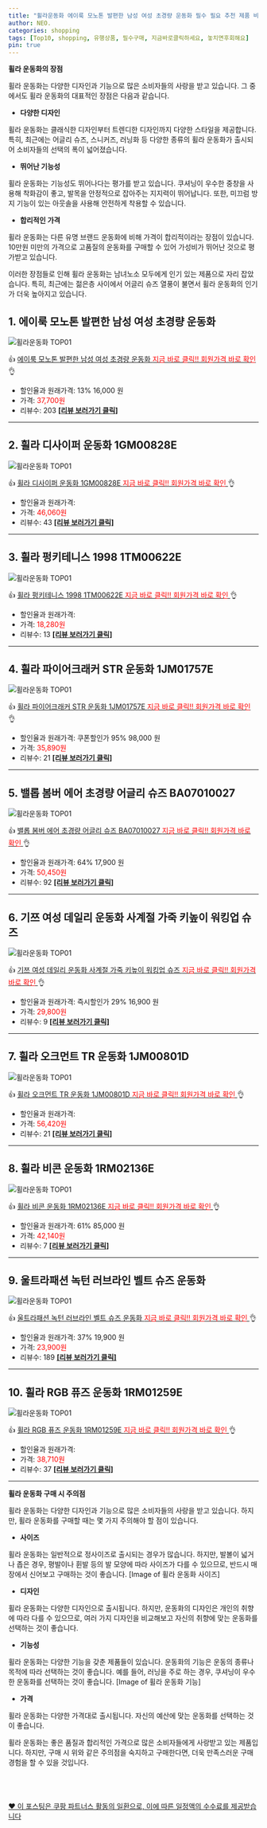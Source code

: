 ```yaml
---
title: "휠라운동화 에이룩 모노톤 발편한 남성 여성 초경량 운동화 필수 필요 추천 제품 비교 최저 가격 비교 장점 구매 후기 구매평"
author: NEO.
categories: shopping
tags: [Top10, shopping, 유행상품, 필수구매, 지금바로클릭하세요, 놓치면후회해요]
pin: true
---
```

**휠라 운동화의 장점**

휠라 운동화는 다양한 디자인과 기능으로 많은 소비자들의 사랑을 받고 있습니다. 그 중에서도 휠라 운동화의 대표적인 장점은 다음과 같습니다.

* **다양한 디자인**

휠라 운동화는 클래식한 디자인부터 트렌디한 디자인까지 다양한 스타일을 제공합니다. 특히, 최근에는 어글리 슈즈, 스니커즈, 러닝화 등 다양한 종류의 휠라 운동화가 출시되어 소비자들의 선택의 폭이 넓어졌습니다.

* **뛰어난 기능성**

휠라 운동화는 기능성도 뛰어나다는 평가를 받고 있습니다. 쿠셔닝이 우수한 중창을 사용해 착화감이 좋고, 발목을 안정적으로 잡아주는 지지력이 뛰어납니다. 또한, 미끄럼 방지 기능이 있는 아웃솔을 사용해 안전하게 착용할 수 있습니다.

* **합리적인 가격**

휠라 운동화는 다른 유명 브랜드 운동화에 비해 가격이 합리적이라는 장점이 있습니다. 10만원 미만의 가격으로 고품질의 운동화를 구매할 수 있어 가성비가 뛰어난 것으로 평가받고 있습니다.

이러한 장점들로 인해 휠라 운동화는 남녀노소 모두에게 인기 있는 제품으로 자리 잡았습니다. 특히, 최근에는 젊은층 사이에서 어글리 슈즈 열풍이 불면서 휠라 운동화의 인기가 더욱 높아지고 있습니다.

   

## 1. 에이룩 모노톤 발편한 남성 여성 초경량 운동화

![휠라운동화 TOP01](https://thumbnail6.coupangcdn.com/thumbnails/remote/490x490ex/image/retail/images/7182952298611202-f4368f0f-ee04-4265-9340-f2da70d28be6.jpg)


👍 [에이룩 모노톤 발편한 남성 여성 초경량 운동화 <font color=red> 지금 바로 클릭!! 회원가격 바로 확인 </font> ](https://link.coupang.com/re/AFFSDP?lptag=AF3617701&subid=GithubCoopas&pageKey=6654450152&traceid=V0-153&itemId=15257547371&vendorItemId=82478188132) 👌 


- 할인율과 원래가격: 13%  16,000   원
- 가격: <span style='color:red'>37,700원</span>
- 리뷰수: 203  [**[리뷰 보러가기 클릭]**](https://link.coupang.com/re/AFFSDP?lptag=AF3617701&subid=GithubCoopas&pageKey=6654450152&traceid=V0-153&itemId=15257547371&vendorItemId=82478188132)

---


   

## 2. 휠라 디사이퍼 운동화 1GM00828E

![휠라운동화 TOP01](https://thumbnail8.coupangcdn.com/thumbnails/remote/490x490ex/image/retail/images/1666146087157842-996b005b-11fb-4203-b7f9-188853fee0dc.jpg)


👍 [휠라 디사이퍼 운동화 1GM00828E <font color=red> 지금 바로 클릭!! 회원가격 바로 확인 </font> ](https://link.coupang.com/re/AFFSDP?lptag=AF3617701&subid=GithubCoopas&pageKey=6329223903&traceid=V0-153&itemId=13251691085&vendorItemId=80509557736) 👌 


- 할인율과 원래가격: 
- 가격: <span style='color:red'>46,060원</span>
- 리뷰수: 43  [**[리뷰 보러가기 클릭]**](https://link.coupang.com/re/AFFSDP?lptag=AF3617701&subid=GithubCoopas&pageKey=6329223903&traceid=V0-153&itemId=13251691085&vendorItemId=80509557736)

---


   

## 3. 휠라 펑키테니스 1998 1TM00622E

![휠라운동화 TOP01](https://thumbnail6.coupangcdn.com/thumbnails/remote/490x490ex/image/rs_quotation_api/pro4nxti/81bc62bb532b4e2da8c77590dcc1d23f.jpg)


👍 [휠라 펑키테니스 1998 1TM00622E <font color=red> 지금 바로 클릭!! 회원가격 바로 확인 </font> ](https://link.coupang.com/re/AFFSDP?lptag=AF3617701&subid=GithubCoopas&pageKey=6331037089&traceid=V0-153&itemId=13065433162&vendorItemId=80327982052) 👌 


- 할인율과 원래가격: 
- 가격: <span style='color:red'>18,280원</span>
- 리뷰수: 13  [**[리뷰 보러가기 클릭]**](https://link.coupang.com/re/AFFSDP?lptag=AF3617701&subid=GithubCoopas&pageKey=6331037089&traceid=V0-153&itemId=13065433162&vendorItemId=80327982052)

---


   

## 4. 휠라 파이어크래커 STR 운동화 1JM01757E

![휠라운동화 TOP01](https://thumbnail7.coupangcdn.com/thumbnails/remote/490x490ex/image/retail/images/2805956329878271-c8b1bf89-ab4b-4aca-a2fa-88042a923ccf.jpg)


👍 [휠라 파이어크래커 STR 운동화 1JM01757E <font color=red> 지금 바로 클릭!! 회원가격 바로 확인 </font> ](https://link.coupang.com/re/AFFSDP?lptag=AF3617701&subid=GithubCoopas&pageKey=6427583265&traceid=V0-153&itemId=13856600859&vendorItemId=81106598396) 👌 


- 할인율과 원래가격: 쿠폰할인가 95%  98,000   원
- 가격: <span style='color:red'>35,890원</span>
- 리뷰수: 21  [**[리뷰 보러가기 클릭]**](https://link.coupang.com/re/AFFSDP?lptag=AF3617701&subid=GithubCoopas&pageKey=6427583265&traceid=V0-153&itemId=13856600859&vendorItemId=81106598396)

---


   

## 5. 밸롭 봄버 에어 초경량 어글리 슈즈 BA07010027

![휠라운동화 TOP01](https://thumbnail8.coupangcdn.com/thumbnails/remote/490x490ex/image/retail/images/1740803211770172-171bd7e1-105c-4011-ae9a-19fc5e88be68.jpg)


👍 [밸롭 봄버 에어 초경량 어글리 슈즈 BA07010027 <font color=red> 지금 바로 클릭!! 회원가격 바로 확인 </font> ](https://link.coupang.com/re/AFFSDP?lptag=AF3617701&subid=GithubCoopas&pageKey=1987806335&traceid=V0-153&itemId=3382110567&vendorItemId=71368762823) 👌 


- 할인율과 원래가격: 64%  17,900   원
- 가격: <span style='color:red'>50,450원</span>
- 리뷰수: 92  [**[리뷰 보러가기 클릭]**](https://link.coupang.com/re/AFFSDP?lptag=AF3617701&subid=GithubCoopas&pageKey=1987806335&traceid=V0-153&itemId=3382110567&vendorItemId=71368762823)

---


   

## 6. 기쯔 여성 데일리 운동화 사계절 가죽 키높이 워킹업 슈즈

![휠라운동화 TOP01](https://thumbnail10.coupangcdn.com/thumbnails/remote/490x490ex/image/vendor_inventory/80b9/ba35601776a938cb98e11d169bad868f49e5ca73ade4035cafd31a8210ef.jpg)


👍 [기쯔 여성 데일리 운동화 사계절 가죽 키높이 워킹업 슈즈 <font color=red> 지금 바로 클릭!! 회원가격 바로 확인 </font> ](https://link.coupang.com/re/AFFSDP?lptag=AF3617701&subid=GithubCoopas&pageKey=7557799707&traceid=V0-153&itemId=19904921341&vendorItemId=87004952697) 👌 


- 할인율과 원래가격: 즉시할인가 29%  16,900   원
- 가격: <span style='color:red'>29,800원</span>
- 리뷰수: 9  [**[리뷰 보러가기 클릭]**](https://link.coupang.com/re/AFFSDP?lptag=AF3617701&subid=GithubCoopas&pageKey=7557799707&traceid=V0-153&itemId=19904921341&vendorItemId=87004952697)

---


   

## 7. 휠라 오크먼트 TR 운동화 1JM00801D

![휠라운동화 TOP01](https://thumbnail7.coupangcdn.com/thumbnails/remote/490x490ex/image/retail/images/2812499353722484-3172662b-4199-44fe-b38d-8e38efda975a.JPG)


👍 [휠라 오크먼트 TR 운동화 1JM00801D <font color=red> 지금 바로 클릭!! 회원가격 바로 확인 </font> ](https://link.coupang.com/re/AFFSDP?lptag=AF3617701&subid=GithubCoopas&pageKey=1343373066&traceid=V0-153&itemId=13235783372&vendorItemId=80493846541) 👌 


- 할인율과 원래가격: 
- 가격: <span style='color:red'>56,420원</span>
- 리뷰수: 21  [**[리뷰 보러가기 클릭]**](https://link.coupang.com/re/AFFSDP?lptag=AF3617701&subid=GithubCoopas&pageKey=1343373066&traceid=V0-153&itemId=13235783372&vendorItemId=80493846541)

---


   

## 8. 휠라 비콘 운동화 1RM02136E

![휠라운동화 TOP01](https://thumbnail10.coupangcdn.com/thumbnails/remote/490x490ex/image/retail/images/2804418318371371-2ef7409b-e6e1-4311-8191-9f90dc063380.jpg)


👍 [휠라 비콘 운동화 1RM02136E <font color=red> 지금 바로 클릭!! 회원가격 바로 확인 </font> ](https://link.coupang.com/re/AFFSDP?lptag=AF3617701&subid=GithubCoopas&pageKey=6427582527&traceid=V0-153&itemId=13856597381&vendorItemId=81106594662) 👌 


- 할인율과 원래가격: 61%  85,000   원
- 가격: <span style='color:red'>42,140원</span>
- 리뷰수: 7  [**[리뷰 보러가기 클릭]**](https://link.coupang.com/re/AFFSDP?lptag=AF3617701&subid=GithubCoopas&pageKey=6427582527&traceid=V0-153&itemId=13856597381&vendorItemId=81106594662)

---


   

## 9. 울트라패션 녹턴 러브라인 벨트 슈즈 운동화

![휠라운동화 TOP01](https://thumbnail7.coupangcdn.com/thumbnails/remote/490x490ex/image/rs_quotation_api/cqy7faog/42580e9346094346b686cec231f564b3.jpg)


👍 [울트라패션 녹턴 러브라인 벨트 슈즈 운동화 <font color=red> 지금 바로 클릭!! 회원가격 바로 확인 </font> ](https://link.coupang.com/re/AFFSDP?lptag=AF3617701&subid=GithubCoopas&pageKey=6123837862&traceid=V0-153&itemId=11627017540&vendorItemId=78901636243) 👌 


- 할인율과 원래가격: 37%  19,900   원
- 가격: <span style='color:red'>23,900원</span>
- 리뷰수: 189  [**[리뷰 보러가기 클릭]**](https://link.coupang.com/re/AFFSDP?lptag=AF3617701&subid=GithubCoopas&pageKey=6123837862&traceid=V0-153&itemId=11627017540&vendorItemId=78901636243)

---


   

## 10. 휠라 RGB 퓨즈 운동화 1RM01259E

![휠라운동화 TOP01](https://thumbnail9.coupangcdn.com/thumbnails/remote/490x490ex/image/rs_quotation_api/czkiwvhi/33193feed28e474886df9a8fd6d9bf14.jpg)


👍 [휠라 RGB 퓨즈 운동화 1RM01259E <font color=red> 지금 바로 클릭!! 회원가격 바로 확인 </font> ](https://link.coupang.com/re/AFFSDP?lptag=AF3617701&subid=GithubCoopas&pageKey=6329093451&traceid=V0-153&itemId=13238876719&vendorItemId=80496914704) 👌 


- 할인율과 원래가격: 
- 가격: <span style='color:red'>38,710원</span>
- 리뷰수: 37  [**[리뷰 보러가기 클릭]**](https://link.coupang.com/re/AFFSDP?lptag=AF3617701&subid=GithubCoopas&pageKey=6329093451&traceid=V0-153&itemId=13238876719&vendorItemId=80496914704)

---
**휠라 운동화 구매 시 주의점**

휠라 운동화는 다양한 디자인과 기능으로 많은 소비자들의 사랑을 받고 있습니다. 하지만, 휠라 운동화를 구매할 때는 몇 가지 주의해야 할 점이 있습니다.

* **사이즈**

휠라 운동화는 일반적으로 정사이즈로 출시되는 경우가 많습니다. 하지만, 발볼이 넓거나 좁은 경우, 평발이나 휜발 등의 발 모양에 따라 사이즈가 다를 수 있으므로, 반드시 매장에서 신어보고 구매하는 것이 좋습니다.
[Image of 휠라 운동화 사이즈]

* **디자인**

휠라 운동화는 다양한 디자인으로 출시됩니다. 하지만, 운동화의 디자인은 개인의 취향에 따라 다를 수 있으므로, 여러 가지 디자인을 비교해보고 자신의 취향에 맞는 운동화를 선택하는 것이 좋습니다.

* **기능성**

휠라 운동화는 다양한 기능을 갖춘 제품들이 있습니다. 운동화의 기능은 운동의 종류나 목적에 따라 선택하는 것이 좋습니다. 예를 들어, 러닝을 주로 하는 경우, 쿠셔닝이 우수한 운동화를 선택하는 것이 좋습니다.
[Image of 휠라 운동화 기능]

* **가격**

휠라 운동화는 다양한 가격대로 출시됩니다. 자신의 예산에 맞는 운동화를 선택하는 것이 좋습니다.

휠라 운동화는 좋은 품질과 합리적인 가격으로 많은 소비자들에게 사랑받고 있는 제품입니다. 하지만, 구매 시 위와 같은 주의점을 숙지하고 구매한다면, 더욱 만족스러운 구매 경험을 할 수 있을 것입니다.<br><br><br><br><br> [ ❤  이 포스팅은 쿠팡 파트너스 활동의 일환으로, 이에 따른 일정액의 수수료를 제공받습니다](https://link.coupang.com/a/bcEFyh)